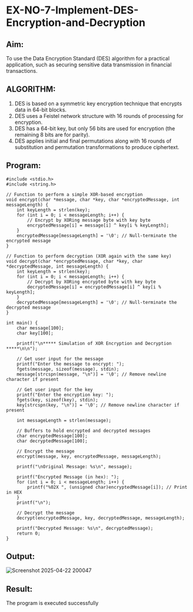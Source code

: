 # EX-NO-7-Implement-DES-Encryption-and-Decryption

## Aim:

To use the Data Encryption Standard (DES) algorithm for a practical application, such as securing sensitive data transmission in financial transactions.

## ALGORITHM:

1. DES is based on a symmetric key encryption technique that encrypts data in 64-bit blocks.
2. DES uses a Feistel network structure with 16 rounds of processing for encryption.
3. DES has a 64-bit key, but only 56 bits are used for encryption (the remaining 8 bits are for parity).
4. DES applies initial and final permutations along with 16 rounds of substitution and permutation transformations to produce ciphertext.

## Program:

```
#include <stdio.h>
#include <string.h>

// Function to perform a simple XOR-based encryption
void encrypt(char *message, char *key, char *encryptedMessage, int messageLength) {
    int keyLength = strlen(key);
    for (int i = 0; i < messageLength; i++) {
        // Encrypt by XORing message byte with key byte
        encryptedMessage[i] = message[i] ^ key[i % keyLength];
    }
    encryptedMessage[messageLength] = '\0'; // Null-terminate the encrypted message
}

// Function to perform decryption (XOR again with the same key)
void decrypt(char *encryptedMessage, char *key, char *decryptedMessage, int messageLength) {
    int keyLength = strlen(key);
    for (int i = 0; i < messageLength; i++) {
        // Decrypt by XORing encrypted byte with key byte
        decryptedMessage[i] = encryptedMessage[i] ^ key[i % keyLength];
    }
    decryptedMessage[messageLength] = '\0'; // Null-terminate the decrypted message
}

int main() {
    char message[100];
    char key[100];

    printf("\n***** Simulation of XOR Encryption and Decryption *****\n\n");

    // Get user input for the message
    printf("Enter the message to encrypt: ");
    fgets(message, sizeof(message), stdin);
    message[strcspn(message, "\n")] = '\0'; // Remove newline character if present

    // Get user input for the key
    printf("Enter the encryption key: ");
    fgets(key, sizeof(key), stdin);
    key[strcspn(key, "\n")] = '\0'; // Remove newline character if present

    int messageLength = strlen(message);

    // Buffers to hold encrypted and decrypted messages
    char encryptedMessage[100];
    char decryptedMessage[100];

    // Encrypt the message
    encrypt(message, key, encryptedMessage, messageLength);

    printf("\nOriginal Message: %s\n", message);
    
    printf("Encrypted Message (in hex): ");
    for (int i = 0; i < messageLength; i++) {
        printf("%02X ", (unsigned char)encryptedMessage[i]); // Print in HEX
    }
    printf("\n");

    // Decrypt the message
    decrypt(encryptedMessage, key, decryptedMessage, messageLength);

    printf("Decrypted Message: %s\n", decryptedMessage);
    return 0;
}
```


## Output:

![Screenshot 2025-04-22 200047](https://github.com/user-attachments/assets/afd344b8-dc83-4d18-8153-2cb382fa8782)

## Result:
  The program is executed successfully


